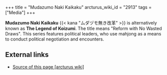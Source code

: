 +++
title = "Mudazumo Naki Kaikaku"
arcturus_wiki_id = "2913"
tags = ["Media"]
+++

**Mudazumo Naki Kaikaku** {{< kana "ムダヅモ無き改革" >}} is alternatively known as **The Legend of Koizumi**. The title means "Reform with No Wasted Draws". This series features political leaders, who use mahjong as a means to conduct political negotiation and encounters.

## External links
- [Source of this page [arcturus wiki]](http://arcturus.su/wiki/Mudazumo_Naki_Kaikaku)